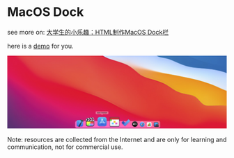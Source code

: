 # MacOS Dock
see more on: [大学生的小乐趣：HTML制作MacOS Dock栏](https://blog.csdn.net/weixin_40722661/article/details/114015486)

here is a [demo](https://wykxldz.github.io/CollegeJoy/MacosDock/) for you.

![](./macosdock.png)


Note: resources are collected from the Internet and are only for learning and communication, not for commercial use.